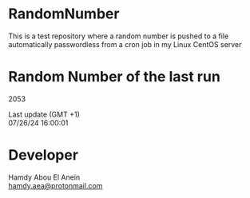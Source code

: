 # RandomNumber    
This is a test repository where a random number is pushed to a file automatically passwordless from a cron job in my Linux CentOS server    
# Random Number of the last run   
2053
      
Last update (GMT +1)    
07/26/24 16:00:01
# Developer    
Hamdy Abou El Anein   
hamdy.aea@protonmail.com
